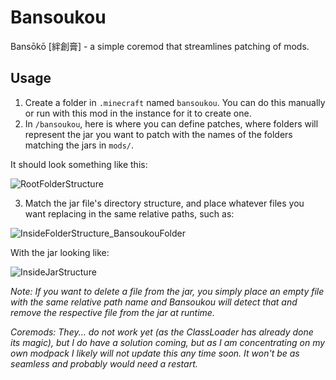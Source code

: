 # Bansoukou
Bansōkō [絆創膏] - a simple coremod that streamlines patching of mods.

## Usage

1. Create a folder in `.minecraft` named `bansoukou`. You can do this manually or run with this mod in the instance for it to create one.
2. In `/bansoukou`, here is where you can define patches, where folders will represent the jar you want to patch with the names of the folders matching the jars in `mods/`.

It should look something like this: 

![RootFolderStructure](https://i.imgur.com/dt4QdXT.png)

3. Match the jar file's directory structure, and place whatever files you want replacing in the same relative paths, such as:

![InsideFolderStructure_BansoukouFolder](https://i.imgur.com/XlD1NLG.png)

With the jar looking like:

![InsideJarStructure](https://i.imgur.com/DS3HBs8.png)

*Note: If you want to delete a file from the jar, you simply place an empty file with the same relative path name and Bansoukou will detect that and remove the respective file from the jar at runtime.*

*Coremods: They... do not work yet (as the ClassLoader has already done its magic), but I do have a solution coming, but as I am concentrating on my own modpack I likely will not update this any time soon. It won't be as seamless and probably would need a restart.*
